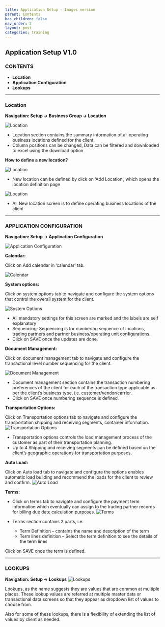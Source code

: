 ```yaml
---
title: Application Setup - Images version
parent: Contents
has_children: false
nav_order: 2
layout: post
categories: training
---
```


## Application Setup V1.0

### CONTENTS


- **Location**
- **Application Configuration**
- **Lookups**

____

### Location

**Navigation: Setup -> Business Group -> Location**

![Location](./assets/setupv1.0/1.png "Location")

* Location section contains the summary information of all operating business locations defined for the client.
* Column positions can be changed, Data can be filtered and downloaded to excel using the download option


**How to define a new location?**

![Location](./assets/setupv1.0/2.png "Location")

* New location can be defined by click on ‘Add Location’, which opens the location definition page

![Location](./assets/setupv1.0/3.png "Location")

- All New location screen is to define operating business locations of the client

____

### APPLICATION CONFIGURATION

**Navigation: Setup -> Application Configuration**

![Application Configuration](./assets/setupv1.0/4.png "Application Configuration")



**Calendar:**

Click on Add calendar in ‘calendar’ tab.

![Calendar](./assets/setupv1.0/5.png "Calendar")



**System options:**

Click on system options tab to navigate and configure the system options that control the overall system for the client.

![System Options](./assets/setupv1.0/6.png "System Options")


- All mandatory settings for this screen are marked and the labels are self explanatory
- Sequencing: Sequencing is for numbering sequence of locations, trading partners and partner business/operating unit configurations.
- Click on SAVE once the updates are done.


**Document Management:**

Click on document management tab to navigate and configure the transactional level number sequencing for the client.

![Document Management](./assets/setupv1.0/7.png "Document Management")

- Document management section contains the transaction numbering preferences of the client for each of the transaction type applicable as per the client’s business type.
i.e. customer/vendor/carrier.
- Click on SAVE once numbering sequence is defined.


**Transportation Options:**

Click on Transportation options tab to navigate and configure the transportation shipping and receiving segments, container information.
![Transportation Options](./assets/setupv1.0/8.png "Transportation Options")

- Transportation options controls the load management process of the customer as part of their transportation planning.
- Up to 4 Shipping and receiving segments can be defined based on the client’s geographic operations for transportation purposes.


**Auto Load:**

Click on Auto load tab to navigate and configure the options enables automatic load building and recommend the loads for the client to review and confirm.
![Auto Load](./assets/setupv1.0/9.png "Auto Load")

**Terms:**

- Click on terms tab to navigate and configure the payment term information which eventually can assign to the trading partner records for billing due date calculation purposes.
![Terms](./assets/setupv1.0/10.png "Terms")

- Terms section contains 2 parts, i.e.
  - Term Definition – contains the name and description of the term
  - Term lines definition – Select the term definition to see the details of the term lines

Click on SAVE once the term is defined.

_____

### LOOKUPS


**Navigation: Setup -> Lookups**
![Lookups](./assets/setupv1.0/11.png "Lookups")


Lookups, as the name suggests they are values that are common at multiple places. These lookup values are referred at multiple master data or transactional data screens so that they appear as dropdown list of values to choose from.

Also for some of these lookups, there is a flexibility of extending the list of values by client as needed.